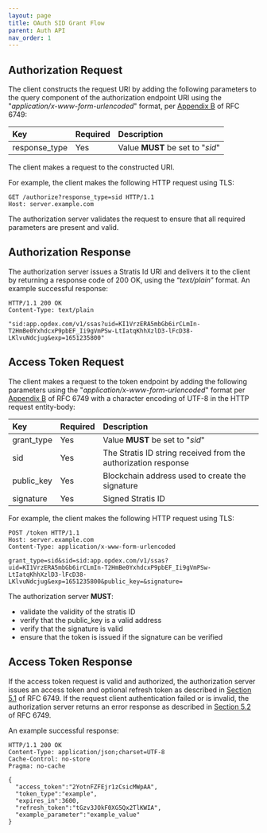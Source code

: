 ```yaml
---
layout: page
title: OAuth SID Grant Flow
parent: Auth API
nav_order: 1
---
```


## Authorization Request

The client constructs the request URI by adding the following parameters to the query component of the authorization endpoint URI using the "_application/x-www-form-urlencoded_" format, per [Appendix B](https://datatracker.ietf.org/doc/html/rfc6749#appendix-B) of RFC 6749:

| Key           | Required | Description                      |
| :------------ | :------- | :------------------------------- |
| response_type | Yes      | Value **MUST** be set to "_sid_" |

The client makes a request to the constructed URI.

For example, the client makes the following HTTP request using TLS:

```http
GET /authorize?response_type=sid HTTP/1.1
Host: server.example.com
```



The authorization server validates the request to ensure that all required parameters are present and valid.

## Authorization Response

The authorization server issues a Stratis Id URI and delivers it to the client by returning a response code of 200 OK, using the “_text/plain_” format. An example successful response:

```http
HTTP/1.1 200 OK
Content-Type: text/plain

"sid:app.opdex.com/v1/ssas?uid=KI1VrzERA5mbGb6irCLmIn-T2HmBe0YxhdcxP9pbEF_Ii9gVmPSw-LtIatqKhhXzlD3-lFcD38-LKlvuNdcjug&exp=1651235800"
```



## Access Token Request

The client makes a request to the token endpoint by adding the following parameters using the "_application/x-www-form-urlencoded_" format per [Appendix B](https://datatracker.ietf.org/doc/html/rfc6749#appendix-B) of RFC 6749 with a character encoding of UTF-8 in the HTTP request entity-body:

| Key        | Required | Description                                                    |
| :--------- | :------- | :------------------------------------------------------------- |
| grant_type | Yes      | Value **MUST** be set to "_sid_"                               |
| sid        | Yes      | The Stratis ID string received from the authorization response |
| public_key | Yes      | Blockchain address used to create the signature                |
| signature  | Yes      | Signed Stratis ID                                              |

For example, the client makes the following HTTP request using TLS:

```http
POST /token HTTP/1.1
Host: server.example.com
Content-Type: application/x-www-form-urlencoded

grant_type=sid&sid=sid:app.opdex.com/v1/ssas?uid=KI1VrzERA5mbGb6irCLmIn-T2HmBe0YxhdcxP9pbEF_Ii9gVmPSw-LtIatqKhhXzlD3-lFcD38-LKlvuNdcjug&exp=1651235800&public_key=&signature=
```



The authorization server **MUST**:

- validate the validity of the stratis ID
- verify that the public_key is a valid address
- verify that the signature is valid
- ensure that the token is issued if the signature can be verified

## Access Token Response

If the access token request is valid and authorized, the authorization server issues an access token and optional refresh token as described in [Section 5.1](https://datatracker.ietf.org/doc/html/rfc6749#section-5.1) of RFC 6749.  If the request client authentication failed or is invalid, the authorization server returns an error response as described in [Section 5.2](https://datatracker.ietf.org/doc/html/rfc6749#section-5.2) of RFC 6749.

An example successful response:

```http
HTTP/1.1 200 OK
Content-Type: application/json;charset=UTF-8
Cache-Control: no-store
Pragma: no-cache

{
  "access_token":"2YotnFZFEjr1zCsicMWpAA",
  "token_type":"example",
  "expires_in":3600,
  "refresh_token":"tGzv3JOkF0XG5Qx2TlKWIA",
  "example_parameter":"example_value"
}
```
